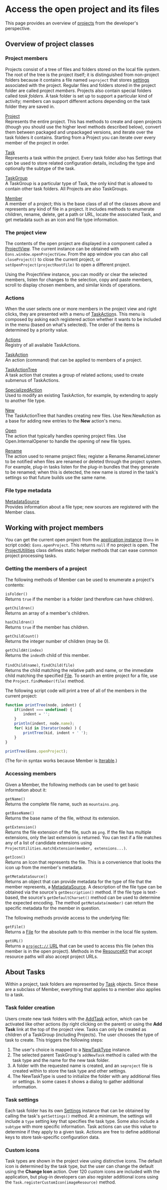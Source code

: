 # Access the open project and its files

This page provides an overview of [projects](um-proj-intro.md) from the developer's perspective.

## Overview of project classes

### Project members

Projects consist of a tree of files and folders stored on the local file system. The root of the tree is the project itself; it is distinguished from non-project folders because it contains a file named `seproject` that stores [settings](dm-settings.md) associated with the project. Regular files and folders stored in the project folder are called project *members*. Projects also contain special folders called *task folders*. A task folder is set up to support a particular kind of activity; members can support different actions depending on the task folder they are saved in.

[Project](assets/javadoc/ca/cgjennings/apps/arkham/project/Project.html)  
Represents the entire project. This has methods to create and open projects (though you should use the higher level methods described below), convert them between packaged and unpackaged versions, and iterate over the task folders it contains. Starting from a Project you can iterate over every member of the project in order.

[Task](assets/javadoc/ca/cgjennings/apps/arkham/project/Task.html)  
Represents a task within the project. Every task folder also has Settings that can be used to store related configuration details, including the type and optionally the subtype of the task.

[TaskGroup](assets/javadoc/ca/cgjennings/apps/arkham/project/TaskGroup.html)  
A TaskGroup is a particular type of Task, the only kind that is allowed to contain other task folders. All Projects are also TaskGroups.

[Member](assets/javadoc/ca/cgjennings/apps/arkham/project/Member.html)  
A member of a project; this is the base class of all of the classes above and represents any kind of file in a project. It includes methods to enumerate children, rename, delete, get a path or URL, locate the associated Task, and get metadata such as an icon and file type information.

### The project view

The contents of the open project are displayed in a component called a [ProjectView](assets/javadoc/ca/cgjennings/apps/arkham/project/ProjectView.html). The current instance can be obtained with `Eons.window.openProjectView`. From the app window you can also call `closeProject()` to close the current project, or `setOpenProject(projectRootFile)` to open a different project.

Using the ProjectView instance, you can modify or clear the selected members, listen for changes to the selection, copy and paste members, scroll to display chosen members, and similar kinds of operations.

### Actions

When the user selects one or more members in the project view and right clicks, they are presented with a menu of [TaskAction](assets/javadoc/ca/cgjennings/apps/arkham/project/TaskAction.html)s. This menu is composed by asking each registered action whether it wants to be included in the menu (based on what's selected). The order of the items is determined by a priority value.

[Actions](assets/javadoc/ca/cgjennings/apps/arkham/project/Actions.html)  
Registry of all available TaskActions.

[TaskAction](assets/javadoc/ca/cgjennings/apps/arkham/project/TaskAction.html)  
An action (command) that can be applied to members of a project.

[TaskActionTree](assets/javadoc/ca/cgjennings/apps/arkham/project/TaskActionTree.html)  
A task action that creates a group of related actions; used to create submenus of TaskActions.

[SpecializedAction](assets/javadoc/ca/cgjennings/apps/arkham/project/SpecializedAction.html)  
Used to modify an existing TaskAction, for example, by extending to apply to another file type.

[New](assets/javadoc/ca/cgjennings/apps/arkham/project/New.html)  
The TaskActionTree that handles creating new files. Use New.NewAction as a base for adding new entries to the **New** action's menu.

[Open](assets/javadoc/ca/cgjennings/apps/arkham/project/Open.html)  
The action that typically handles opening project files. Use Open.InternalOpener to handle the opening of new file types.

[Rename](assets/javadoc/ca/cgjennings/apps/arkham/project/Rename.html)  
The action used to rename project files; register a Rename.RenameListener to be notified when files are renamed or deleted through the project system. For example, plug-in tasks listen for the plug-in bundles that they generate to be renamed; when this is detected, the new name is stored in the task's settings so that future builds use the same name.

### File type metadata

[MetadataSource](assets/javadoc/ca/cgjennings/apps/arkham/project/MetadataSource.html)  
Provides information about a file type; new sources are registered with the Member class.

## Working with project members

You can get the current open project from the [application instance](assets/javadoc/ca/cgjennings/apps/arkham/StrangeEons.html) (`Eons` in script code): `Eons.openProject`. This returns `null` if no project is open. The [ProjectUtilities](assets/javadoc/ca/cgjennings/apps/arkham/project/ProjectUtilities.html) class defines static helper methods that can ease common project processing tasks.

### Getting the members of a project

The following methods of Member can be used to enumerate a project's contents:

`isFolder()`  
Returns `true` if the member is a folder (and therefore can have children).

`getChildren()`  
Returns an array of a member's children.

`hasChildren()`  
Returns `true` if the member has children.

`getChildCount()`  
Returns the integer number of children (may be 0).

`getChildAt(index)`  
Returns the `index`th child of this member.

`findChild(name)`, `findChild(file)`  
Returns the child matching the relative path and name, or the immediate child matching the specified [File](https://docs.oracle.com/javase/8/docs/api/java/io/File.html). To search an entire project for a file, use the `Project.findMember(file)` method.

The following script code will print a tree of all of the members in the current project:

```js
function printTree(node, indent) {
	if(indent === undefined) {
		indent = '';
	}
	println(indent, node.name);
	for( kid in Iterator(node) ) {
		printTree(kid, indent + ' ');
	}
}

printTree(Eons.openProject);
```

(The for-in syntax works because Member is [Iterable](https://docs.oracle.com/javase/8/docs/api/java/lang/Iterable.html).)

### Accessing members

Given a Member, the following methods can be used to get basic information about it:

`getName()`  
Returns the complete file name, such as `mountains.png`.

`getBaseName()`  
Returns the base name of the file, without its extension.

`getExtension()`  
Returns the file extension of the file, such as `png`. If the file has multiple extensions, only the last extension is returned. You can test if a file matches any of a list of candidate extensions using `ProjectUtilities.matchExtension(member, extensions...)`.

`getIcon()`  
Returns an Icon that represents the file. This is a convenience that looks the icon up from the member's metadata.

`getMetadataSource()`  
Returns an object that can provide metadata for the type of file that the member represents, a [MetadataSource](assets/javadoc/ca/cgjennings/apps/arkham/project/MetadataSource.html). A description of the file type can be obtained via the source's `getDescription()` method. If the file type is text-based, the source's `getDefaultCharset()` method can be used to determine the expected encoding. The method `getMetadata(member)` can return the specific metadata for the member in question.

The following methods provide access to the underlying file:

`getFile()`  
Returns a [File](https://docs.oracle.com/javase/8/docs/api/java/io/File.html) for the absolute path to this member in the local file system.

`getURL()`  
Returns a [`project://` URL](dm-special-urls.md) that can be used to access this file (when this member is in the open project). Methods in the [ResourceKit](assets/javadoc/resources/ResourceKit.html) that accept resource paths will also accept project URLs.

## About Tasks

Within a project, task folders are represented by [Task](assets/javadoc/ca/cgjennings/apps/arkham/project/Task.html) objects. Since these are a subclass of Member, everything that applies to a member also applies to a task.

### Task folder creation

Users create new task folders with the [AddTask](assets/javadoc/ca/cgjennings/apps/arkham/project/AddTask.html) action, which can be activated like other actions (by right clicking on the parent) or using the **Add Task** link at the top of the project view. Tasks can only be created as children of a TaskGroup (including Projects). The user chooses the type of task to create. This triggers the following steps:

1. The user's choice is mapped to a [NewTaskType](assets/javadoc/ca/cgjennings/apps/arkham/project/NewTaskType.html) instance.
2. The selected parent TaskGroup's `addNewTask` method is called with the task type and the name for the new task folder.
3. A folder with the requested name is created, and an `seproject` file is created within to store the task type and other settings.
4. The NewTaskType is used to initialize the folder with any additional files or settings. In some cases it shows a dialog to gather additional information.

### Task settings

Each task folder has its own [Settings](dm-settings.md) instance that can be obtained by calling the task's `getSettings()` method. At a minimum, the settings will include a `type` setting key that specifies the task type. Some also include a `subtype` with more specific information. Task actions can use this value to determine if they apply to a given task. Actions are free to define additional keys to store task-specific configuration data.

### Custom icons

Task types are shown in the project view using distinctive icons. The default icon is determined by the task type, but the user can change the default using the **Change Icon** action. Over 120 custom icons are included with the application, but plug-in developers can also register additional icons using the `Task.registerCustomIcon(imageResource)` method.